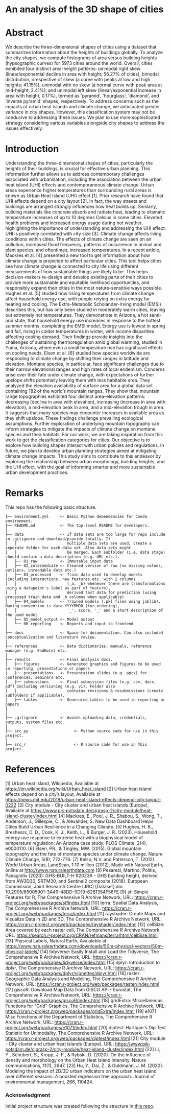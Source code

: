 # An analysis of the 3D shape of cities

# Abstract

We describe the three-dimensional shapes of cities using a dataset that summarizes information about the heights of buildings globally. To analyze the city shapes, we compute histograms of area versus building heights (hypsographic curves) for 5973 cities around the world. Overall, cities exhibited four distinct area-height patterns: unimodal right skew (linear/exponential decline in area with height; 56.27% of cities), bimodal distribution, irrespective of skew (a curve with peaks at low and high heights; 41.15%), unimodal with no skew (a normal curve with peak area at mid-height; 2.41%), and unimodal left skew (linear/exponential increase in area with height; 0.17%), termed as 'pyramid', 'hourglass', 'diamond', and 'inverse pyramid' shapes, respectively. To address concerns such as the impacts of urban heat islands and climate change, we anticipated greater variance in city shapes. However, this classification system may not be conducive to addressing these issues. We plan to use more sophisticated strategy considering various variables alongside city shapes to address the issues effectively.	

# Introduction

Understanding the three-dimensional shapes of cities, particularly the heights of their buildings, is crucial for effective urban planning. This information further allows us to address contemporary challenges associated with urbanization, including the association between the urban heat island (UHI) effects and contemporaneous climate change. Urban areas experience higher temperatures than surrounding rural areas is known as Urban Heat Island (UHI) effect [1]. Prior research have found that UHI effects depend on a city layout [2]. In fact, the way streets and buildings are arranged strongly influences how heat builds up. Similarly, building materials like concrete absorb and radiate heat, leading to dramatic temperature increases of up to 10 degrees Celsius in some cities. Elevated health problems and increased energy usage during hot weather, highlighting the importance of understanding and addressing the UHI effect. UHI is positively correlated with city size [3]. 
 Climate change affects living conditions within cities. The effects of climate change are seen on air pollution, increased flood frequency, patterns of occurrence in animal and plant species, and oftentimes, increased temperatures. In a recent article, Mackres et al.  [4] presented a new tool to get information about how climate change is projected to affect particular cities. This tool helps cities see how climate change is connected to city life using different measurements of how sustainable things are likely to be. This helps decision-makers re-design and develop existing parts of their cities to provide more sustainable and equitable livelihood opportunities, and responsibly expand their cities in the most nature-sensitive ways possible.
 Hughes et al. [5] studied how rising temperatures from climate change affect household energy use, with people relying on extra energy for heating and cooling. The Extra-Metabolic Scholander-Irving model (EMSI) describes this, but has only been studied in moderately warm cities, leaving out extremely hot temperatures. They demonstrate in Arizona, a hot semi-arid state, that household energy use increases in response to the hottest summer months, completing the EMSI model. Energy use is lowest in spring and fall, rising in colder temperatures in winter, with income disparities affecting cooling demand. Their findings provide insights into the challenges of sustaining thermoregulation amid global warming, studied in Yuma, Arizona, where even a small temperature rise has significant effects on cooling needs. 
 Elsen et al. [6] studied how species worldwide are responding to climate change by shifting their ranges in latitude and elevation. Montane species, in particular, face significant challenges due to their narrow elevational ranges and high rates of local endemism. Concerns arise over their fate under climate change, with expectations of further upslope shifts potentially leaving them with less habitable area. They analyzed the elevation availability of surface area for a global data set containing 182 of the world’s mountain ranges. They show that, mountain range topographies exhibited four distinct area–elevation patterns: decreasing (decline in area with elevation), increasing (increase in area with elevation), a mid-elevation peak in area, and a mid-elevation trough in area. It suggests that many species may encounter increases in available area as they shift upslope. These findings challenge prevailing ecological assumptions. Further exploration of underlying mountain topography can inform strategies to mitigate the impacts of climate change on montane species and their habitats. For our work, we are taking inspiration from this work to get the classification categories for cities. 
 Our objective is to explore how building shapes interact with urban policies and regulations. In future, we plan to develop urban planning strategies aimed at mitigating climate change impacts. This study aims to contribute to this endeavor by exploring the relationship between urban morphology, building heights, and the UHI effect, with the goal of informing smarter and more sustainable urban development practices.

# Remarks

This repo has the following basic structure.

```
├── environment.yml     <- Basic Python dependencies for Conda environment.
├── README.md           <- The top-level README for developers.
│
├── data                <- If data sets are too large for repo include in .gitignore and download/provide locally. If
│   │                      multiple data sets are used, create a seperate folder for each data set. Also data sets might
│   │                      be merged. Each subfolder (i.e. data stage) should contain a data description (e.g. URL etc.).
│   ├── 01_raw          <- Immutable input data
│   ├── 02_intermediate <- Cleaned version of raw (no missing values, outliers, unreadable data etc.)
│   ├── 03_processed    <- Train data used to develop models (including interactions, new features etc. with 2 columns
│   │                      (_a, _b) whenever there are transformations using a datapoint's label as part of feature),
│   │                      derived test data for prediction (using processed train data and _b columns when applicable)
│   ├── 04_models       <- Trained models (.pkl files using joblib). Naming convention is date YYYYMMDD (for ordering),
│   │                      '_', score, '_' and a short description of the used model
│   ├── 05_model_output <- Model output
│   └── 06_reporting    <- Reports and input to frontend
│
├── docs                <- Space for documentation. Can also included conceptualization and literature review.
│
├── references          <- Data dictionaries, manuals, reference manager (e.g. EndNote) etc.
│
├── results             <- Final analysis docs.
│   ├── figures         <- Generated graphics and figures to be used in reporting, presentations or papers
│   ├── presentations   <- Presentation slides (e.g. pptx) for conferences, seminars etc.
│   ├── submissions     <- Final submission files (e.g. csv, docx, pdf) including versioning (e.g. v1). Folder also
│   │                      contains revisions & resubmissions (create subfolders if applicable).
│   ├── tables          <- Generated tables to be used in reporting or papers
│
│
├── .gitignore          <- Avoids uploading data, credentials, outputs, system files etc.
│
├── src_py                    <- Python source code for use in this project.
│
├── src_r                     <- R source code for use in this project.
```

# References

[1] Urban heat island, Wikipedia, Available at https://en.wikipedia.org/wiki/Urban_heat_island
[2] Urban heat island effects depend on a city’s layout, Available at https://news.mit.edu/2018/urban-heat-island-effects-depend-city-layout-0222
[3] City module - City cluster and urban heat islands (Europe), Available at https://www.pik-potsdam.de/cigrasp-2/city-module/heat-island-cluster/index.html
[4] Mackres, E., Pool, J. R., Shabou, S., Wong, T., Anderson, J., Gillespie, C., & Alexander, S. New Data Dashboard Helps Cities Build Urban Resilience in a Changing Climate.
[5] Hughes, H. B., Breshears, D. D., Cook, K. J., Keith, L., & Burger, J. R. (2023). Household energy use response to extreme heat with a biophysical model of temperature regulation: An Arizona case study. PLOS Climate, 2(4), e0000110.
[6] Elsen, PR., & Tingley, MW. (2015). Global mountain topography and the fate of montane species under climate change. Nature Climate Change, 5(8), 772-776.
[7] Kelso, N.V. and Patterson, T. (2012). World Urban Areas, LandScan, 1:10 million (2012). Made with Natural Earth, online at http://www.naturalearthdata.com
[8] Pesaresi, Martino; Politis, Panagiotis (2023): GHS-BUILT-H R2023A - GHS building height, derived from AW3D30, SRTM30, and Sentinel2 composite (2018). European Commission, Joint Research Centre (JRC) [Dataset] doi: 10.2905/85005901-3A49-48DD-9D19-6261354F56FE
[9] sf: Simple Features for R, The Comprehensive R Archive Network, URL: https://cran.r-project.org/web/packages/sf/index.html
[10] terra: Spatial Data Analysis, The Comprehensive R Archive Network, URL:  https://cran.r-project.org/web/packages/terra/index.html
[11] rayshader: Create Maps and Visualize Data in 2D and 3D, The Comprehensive R Archive Network, URL: https://cran.r-project.org/web/packages/rayshader/index.html
[12] cellSize: Area covered by each raster cell, The Comprehensive R Archive Network, URL: https://search.r-project.org/CRAN/refmans/terra/html/cellSize.html
[13] Physical Labels, Natural Earth, Avaialable at: https://www.naturalearthdata.com/downloads/50m-physical-vectors/50m-physical-labels/ 
[14] tidyverse: Easily Install and Load the Tidyverse, The Comprehensive R Archive Network, URL: https://cran.r-project.org/web/packages/tidyverse/index.html
[15] dplyr: Introduction to dplyr, The Comprehensive R Archive Network, URL: https://cran.r-project.org/web/packages/dplyr/vignettes/dplyr.html 
[16] raster: Geographic Data Analysis and Modeling, The Comprehensive R Archive Network, URL: https://cran.r-project.org/web/packages/raster/index.html 
[17] giscoR: Download Map Data from GISCO API - Eurostat, The Comprehensive R Archive Network, URL: https://cran.r-project.org/web/packages/giscoR/index.html 
[18] gridExtra: Miscellaneous Functions for "Grid" Graphics, The Comprehensive R Archive Network, URL: https://cran.r-project.org/web/packages/gridExtra/index.html 
[19] e1071: Misc Functions of the Department of Statistics, The Comprehensive R Archive Network, URL: https://cran.r-project.org/web/packages/e1071/index.html 
[20] diptest: Hartigan's Dip Test Statistic for Unimodality, The Comprehensive R Archive Network, URL: https://cran.r-project.org/web/packages/diptest/index.html 
[21] City module - City cluster and urban heat islands (Europe), URL: https://www.pik-potsdam.de/cigrasp-2/city-module/heat-island-cluster/index.html 
[22] Li, Y., Schubert, S., Kropp, J. P., & Rybski, D. (2020). On the influence of density and morphology on the Urban Heat Island intensity. Nature communications, 11(1), 2647.
[23] Hu, Y., Dai, Z., & Guldmann, J. M. (2020). Modeling the impact of 2D/3D urban indicators on the urban heat island over different seasons: A boosted regression tree approach. Journal of environmental management, 266, 110424.

### Acknowledgment

Initial project structure was created following the structure in [this repo](https://github.com/malill/research-template).
